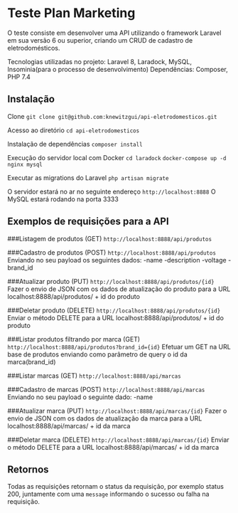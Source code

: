 # Teste Plan Marketing

O teste consiste em desenvolver uma API utilizando o framework Laravel em sua versão 6 ou superior, criando um CRUD de cadastro de eletrodomésticos.

Tecnologias utilizadas no projeto: Laravel 8, Laradock, MySQL, Insominia(para o processo de desenvolvimento)
Dependências: Composer, PHP 7.4

## Instalação

Clone
``
git clone git@github.com:knewitzgui/api-eletrodomesticos.git
``

Acesso ao diretório
``
cd api-eletrodomesticos
``

Instalação de dependências
``
composer install
``

Execução do servidor local com Docker
``
cd laradock
``
``
docker-compose up -d nginx mysql
``

Executar as migrations do Laravel
``
php artisan migrate
``

O servidor estará no ar no seguinte endereço
``
http://localhost:8888
``
O MySQL estará rodando na porta 3333

## Exemplos de requisições para a API

###Listagem de produtos (GET)
``
http://localhost:8888/api/produtos
``

###Cadastro de produtos (POST)
``
http://localhost:8888/api/produtos
``
Enviando no seu payload os seguintes dados:
-name
-description
-voltage
-brand_id

###Atualizar produto (PUT)
``
http://localhost:8888/api/produtos/{id}
``
Fazer o envio de JSON com os dados de atualização do produto para a URL localhost:8888/api/produtos/ + id do produto

###Deletar produto (DELETE)
``
http://localhost:8888/api/produtos/{id}
``
Enviar o método DELETE para a URL localhost:8888/api/produtos/ + id do produto

###Listar produtos filtrando por marca (GET)
``
http://localhost:8888/api/produtos?brand_id={id}
``
Efetuar um GET na URL base de produtos enviando como parâmetro de query o id da marca(brand_id)

###Listar marcas (GET)
``
http://localhost:8888/api/marcas
``

###Cadastro de marcas (POST)
``
http://localhost:8888/api/marcas
``
Enviando no seu payload o seguinte dado:
-name

###Atualizar marca (PUT)
``
http://localhost:8888/api/marcas/{id}
``
Fazer o envio de JSON com os dados de atualização da marca para a URL localhost:8888/api/marcas/ + id da marca

###Deletar marca (DELETE)
``
http://localhost:8888/api/marcas/{id}
``
Enviar o método DELETE para a URL localhost:8888/api/marcas/ + id da marca

## Retornos

Todas as requisições retornam o status da requisição, por exemplo status 200, juntamente com uma ``message`` informando o sucesso ou falha na requisição.
